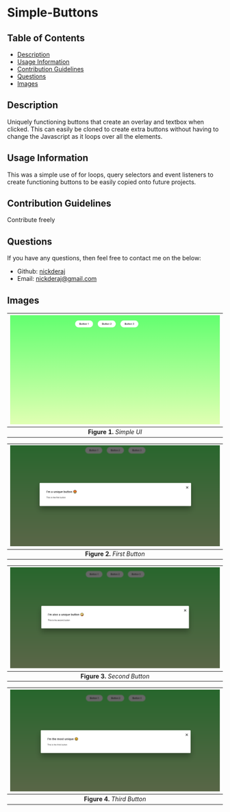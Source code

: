 # Simple-Buttons

## Table of Contents

- [Description](#description)
- [Usage Information](#usage-information)
- [Contribution Guidelines](#contribution-guidelines)
- [Questions](#questions)
- [Images](#images)

## Description

Uniquely functioning buttons that create an overlay and textbox when clicked. This can easily be cloned to create extra buttons without having to change the Javascript as it loops over all the elements.

## Usage Information

This was a simple use of for loops, query selectors and event listeners to create functioning buttons to be easily copied onto future projects.

## Contribution Guidelines

Contribute freely

## Questions

If you have any questions, then feel free to contact me on the below:

- Github: [nickderaj](https://github.com/nickderaj)
- Email: [nickderaj@gmail.com](nickderaj@gmail.com)

## Images

| <img src=".\img\SimpleUI.png" width="500"> |
| :----------------------------------------: |
|         **Figure 1.** _Simple UI_          |

| <img src=".\img\Button1.png" width="500"> |
| :---------------------------------------: |
|       **Figure 2.** _First Button_        |

| <img src=".\img\Button2.png" width="500"> |
| :---------------------------------------: |
|       **Figure 3.** _Second Button_       |

| <img src=".\img\Button3.png" width="500"> |
| :---------------------------------------: |
|       **Figure 4.** _Third Button_        |
